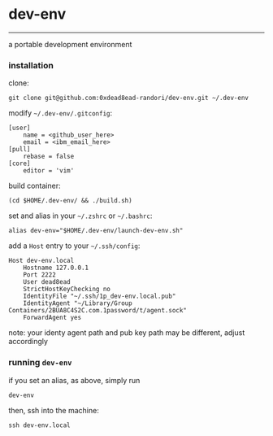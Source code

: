 # dev-env
---
a portable development environment

### installation

clone:
```
git clone git@github.com:0xdead8ead-randori/dev-env.git ~/.dev-env
```

modify `~/.dev-env/.gitconfig`:
```
[user]
    name = <github_user_here>
    email = <ibm_email_here>
[pull]
    rebase = false
[core]
    editor = 'vim'
```


build container:
```
(cd $HOME/.dev-env/ && ./build.sh)
```

set and alias in your `~/.zshrc` or `~/.bashrc`:
```
alias dev-env="$HOME/.dev-env/launch-dev-env.sh"
```

add a `Host` entry to your `~/.ssh/config`:
```
Host dev-env.local
    Hostname 127.0.0.1
    Port 2222
    User dead8ead
    StrictHostKeyChecking no
    IdentityFile "~/.ssh/1p_dev-env.local.pub"
    IdentityAgent "~/Library/Group Containers/2BUA8C4S2C.com.1password/t/agent.sock"
    ForwardAgent yes
```
note: your identy agent path and pub key path may be different, adjust accordingly

### running `dev-env`

if you set an alias, as above, simply run
```
dev-env
```

then, ssh into the machine:
```
ssh dev-env.local
```




